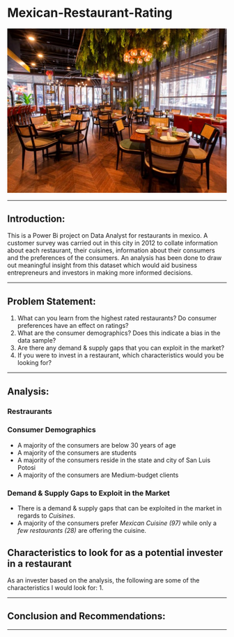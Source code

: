 # Mexican-Restaurant-Rating

![](Restaurant_Ratings_Introduction2.jpg)

---

## Introduction:
This is a Power Bi project on Data Analyst for restaurants in mexico. A customer survey was carried out in this city in 2012 to collate information about each
restaurant, their cuisines, information about their consumers and the preferences of the consumers. An analysis has been done to draw out meaningful insight from this dataset which
would aid business entrepreneurs and investors in making more informed decisions.

---

## Problem Statement:
1. What can you learn from the highest rated restaurants? Do consumer preferences have an effect on
ratings?
2. What are the consumer demographics? Does this indicate a bias in the data sample?
3. Are there any demand & supply gaps that you can exploit in the market?
4. If you were to invest in a restaurant, which characteristics would you be looking for?

---

## Analysis:
### Restraurants



### Consumer Demographics
- A majority of the consumers are below 30 years of age
- A majority of the consumers are students
- A majority of the consumers reside in the state and city of San Luis Potosi 
- A majority of the consumers are Medium-budget clients




### Demand & Supply Gaps to Exploit in the Market
- There is a demand & supply gaps that can be exploited in the market in regards to _Cuisines_.
- A majority of the consumers prefer _Mexican Cuisine (97)_ while only a _few restaurants (28)_ are offering the cuisine.


## Characteristics to look for as a potential invester in a restaurant
As an invester based on the analysis, the following are some of the characteristics I would look for:
1. 

---

## Conclusion and Recommendations:

---
